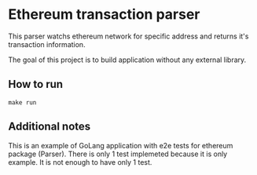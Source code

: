 # Ethereum transaction parser

This parser watchs ethereum network for specific address and returns it's transaction information.

The goal of this project is to build application without any external library.

## How to run

```
make run
```

## Additional notes

This is an example of GoLang application with e2e tests for ethereum package (Parser).
There is only 1 test implemeted because it is only example. It is not enough to have only 1 test.